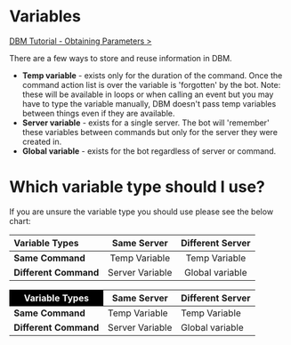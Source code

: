 # Variables

[DBM Tutorial - Obtaining Parameters >](https://www.youtube.com/watch?v=haAyykGaY_E)

There are a few ways to store and reuse information in DBM.

* **Temp variable** - exists only for the duration of the command. Once the command action list is over the variable is 'forgotten' by the bot. Note: these will be available in loops or when calling an event but you may have to type the variable manually, DBM doesn't pass temp variables between things even if they are available.
* **Server variable** - exists for a single server. The bot will 'remember' these variables between commands but only for the server they were created in.
* **Global variable** - exists for the bot regardless of server or command.

# Which variable type should I use? 
If you are unsure the variable type you should use please see the below chart:  

|     Variable Types    |   Same Server   | Different Server |
|:----------------------|:---------------:|:----------------:|
|   **Same Command**    |  Temp Variable  |   Temp Variable  |
| **Different Command** | Server Variable |  Global variable |

<table style="width:500px;">
<thead>
  <tr>
    <th style="background-color:black;color:white">Variable Types</th>
    <th>Same Server</th>
    <th>Different Server</th>
  </tr>
</thead>
<tbody>
  <tr>
    <td style="font-weight: bold">Same Command</td>
    <td>Temp Variable</td>
    <td>Temp Variable</td>
  </tr>
  <tr>
    <td style="font-weight: bold">Different Command</td>
    <td>Server Variable</td>
    <td>Global variable</td>
  </tr>
</tbody>
</table>

